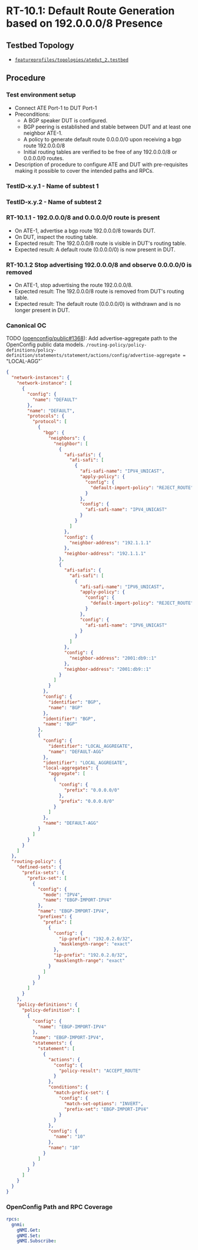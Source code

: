 # RT-10.1: Default Route Generation based on 192.0.0.0/8 Presence

## Testbed Topology

* [`featureprofiles/topologies/atedut_2.testbed`](https://github.com/openconfig/featureprofiles/blob/main/topologies/atedut_2.testbed)

## Procedure

### Test environment setup

*  Connect ATE Port-1 to DUT Port-1
*  Preconditions:
    * A BGP speaker DUT is configured.
    * BGP peering is established and stable between DUT and at least one neighbor ATE-1.
    * A policy to generate default route 0.0.0.0/0 upon receiving a bgp route 192.0.0.0/8
    * Initial routing tables are verified to be free of any 192.0.0.0/8 or 0.0.0.0/0 routes.
* Description of procedure to configure ATE and DUT with pre-requisites making
  it possible to cover the intended paths and RPCs.

### TestID-x.y.1 - Name of subtest 1
### TestID-x.y.2 - Name of subtest 2

### RT-10.1.1 - 192.0.0.0/8 and 0.0.0.0/0 route is present

* On ATE-1, advertise a bgp route 192.0.0.0/8 towards DUT.	
* On DUT, inspect the routing table.	
* Expected result: The 192.0.0.0/8 route is visible in DUT's routing table.
* Expected result: A default route (0.0.0.0/0) is now present in DUT.

### RT-10.1.2 Stop advertising 192.0.0.0/8 and observe 0.0.0.0/0 is removed
* On ATE-1, stop advertising the route 192.0.0.0/8.	
* Expected result: The 192.0.0.0/8 route is removed from DUT's routing table.
* Expected result: The default route (0.0.0.0/0) is withdrawn and is no longer present in DUT.

### Canonical OC 

TODO ([openconfig/public#1368](https://github.com/openconfig/public/issues/1368)): Add advertise-aggregate path to the OpenConfig public data models. 
`/routing-policy/policy-definitions/policy-definition/statements/statement/actions/config/advertise-aggregate = `"LOCAL-AGG"`


```json
{
  "network-instances": {
    "network-instance": [
      {
        "config": {
          "name": "DEFAULT"
        },
        "name": "DEFAULT",
        "protocols": {
          "protocol": [
            {
              "bgp": {
                "neighbors": {
                  "neighbor": [
                    {
                      "afi-safis": {
                        "afi-safi": [
                          {
                            "afi-safi-name": "IPV4_UNICAST",
                            "apply-policy": {
                              "config": {
                                "default-import-policy": "REJECT_ROUTE"
                              }
                            },
                            "config": {
                              "afi-safi-name": "IPV4_UNICAST"
                            }
                          }
                        ]
                      },
                      "config": {
                        "neighbor-address": "192.1.1.1"
                      },
                      "neighbor-address": "192.1.1.1"
                    },
                    {
                      "afi-safis": {
                        "afi-safi": [
                          {
                            "afi-safi-name": "IPV6_UNICAST",
                            "apply-policy": {
                              "config": {
                                "default-import-policy": "REJECT_ROUTE"
                              }
                            },
                            "config": {
                              "afi-safi-name": "IPV6_UNICAST"
                            }
                          }
                        ]
                      },
                      "config": {
                        "neighbor-address": "2001:db9::1"
                      },
                      "neighbor-address": "2001:db9::1"
                    }
                  ]
                }
              },
              "config": {
                "identifier": "BGP",
                "name": "BGP"
              },
              "identifier": "BGP",
              "name": "BGP"
            },
            {
              "config": {
                "identifier": "LOCAL_AGGREGATE",
                "name": "DEFAULT-AGG"
              },
              "identifier": "LOCAL_AGGREGATE",
              "local-aggregates": {
                "aggregate": [
                  {
                    "config": {
                      "prefix": "0.0.0.0/0"
                    },
                    "prefix": "0.0.0.0/0"
                  }
                ]
              },
              "name": "DEFAULT-AGG"
            }
          ]
        }
      }
    ]
  },
  "routing-policy": {
    "defined-sets": {
      "prefix-sets": {
        "prefix-set": [
          {
            "config": {
              "mode": "IPV4",
              "name": "EBGP-IMPORT-IPV4"
            },
            "name": "EBGP-IMPORT-IPV4",
            "prefixes": {
              "prefix": [
                {
                  "config": {
                    "ip-prefix": "192.0.2.0/32",
                    "masklength-range": "exact"
                  },
                  "ip-prefix": "192.0.2.0/32",
                  "masklength-range": "exact"
                }
              ]
            }
          }
        ]
      }
    },
    "policy-definitions": {
      "policy-definition": [
        {
          "config": {
            "name": "EBGP-IMPORT-IPV4"
          },
          "name": "EBGP-IMPORT-IPV4",
          "statements": {
            "statement": [
              {
                "actions": {
                  "config": {
                    "policy-result": "ACCEPT_ROUTE"
                  }
                },
                "conditions": {
                  "match-prefix-set": {
                    "config": {
                      "match-set-options": "INVERT",
                      "prefix-set": "EBGP-IMPORT-IPV4"
                    }
                  }
                },
                "config": {
                  "name": "10"
                },
                "name": "10"
              }
            ]
          }
        }
      ]
    }
  }
}

```

### OpenConfig Path and RPC Coverage
```yaml
rpcs:
  gnmi:
    gNMI.Get:
    gNMI.Set:
    gNMI.Subscribe:
```
